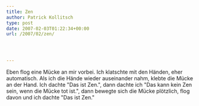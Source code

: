 ```yaml
---
title: Zen
author: Patrick Kollitsch
type: post
date: 2007-02-03T01:22:34+00:00
url: /2007/02/zen/




---
```

Eben flog eine Mücke an mir vorbei. Ich klatschte mit den Händen, eher automatisch. Als ich die Hände wieder auseinander nahm, klebte die Mücke an der Hand. Ich dachte "Das ist Zen.", dann dachte ich "Das kann kein Zen sein, wenn die Mücke tot ist.", dann bewegte sich die Mücke plötzlich, flog davon und ich dachte "Das ist Zen."